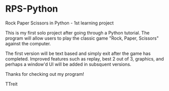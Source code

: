 # RPS-Python
Rock Paper Scissors in Python - 1st learning project

This is my first solo project after going through a Python tutorial. The program will allow users to play the classic game "Rock, Paper, Scissors" against the computer.

The first version will be text based and simply exit after the game has completed. Improved features such as replay, best 2 out of 3, graphics, and perhaps a window'd UI will be added in subsquent versions.

Thanks for checking out my program!

TTreit
